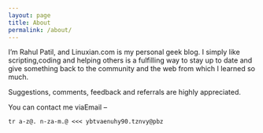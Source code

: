 ```yaml
---
layout: page
title: About
permalink: /about/
---
```


I’m Rahul Patil, and Linuxian.com is my personal geek blog. I simply like scripting,coding and helping others is a fulfilling way to stay up to date and give something back to the community and the web from which I learned so much.

Suggestions, comments, feedback and referrals are highly appreciated.

You can contact me viaEmail –

```
tr a-z@. n-za-m.@ <<< ybtvaenuhy90.tznvy@pbz
```

